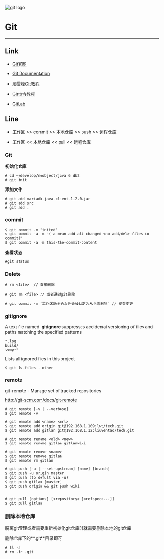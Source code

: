 ![git logo](http://git-scm.com/images/logo@2x.png)

Git
===
-------------------------

## Link

- [Git官网](http://git-scm.com/)

- [Git Documentation](http://git-scm.com/docs)


- [廖雪峰Git教程](http://www.liaoxuefeng.com/wiki/0013739516305929606dd18361248578c67b8067c8c017b000)

- [Git命令教程](http://www.cnblogs.com/newpanderking/p/4005698.html)

- [GitLab](https://about.gitlab.com/)

## Line

- 工作区 >> commit >> 本地仓库 >> push >> 远程仓库

- 工作区 << 本地仓库 << pull << 远程仓库


### Git

**初始化仓库**

	# cd ~/develop/noobject/java 6 db2
	# git init

**添加文件**
	
	# git add mariadb-java-client-1.2.0.jar
	# git add src
	# git add .	

### commit

	$ git commit -m "inited"
	$ git commit -a -m "(-a mean add all changed <no add/del> files to commit)"
	$ git commit -a -m this-the-commit-content

**查看状态**

	
	#git status
### Delete

	
	# rm <file>	 // 直接删除		
	
	# git rm <file> // 或者通过git删除 	
	
	# git commit -m "工作区缺少的文件会被认定为从仓库删除" // 提交变更
	
	
### gitignore 
	
A text file named **.gitignore** suppresses accidental versioning of files and paths matching the specified patterns.
	
	*.log
	build/
	temp-*
	
Lists all ignored files in this project
	
	$ git ls-files --other
	
### remote

git-remote - Manage set of tracked repositories

<http://git-scm.com/docs/git-remote>

	# git remote [-v | --verbose]
	$ git remote -v
	
	# git remote add <name> <url>
	$ git remote add origin git@192.168.1.109:lwt/tech.git
	$ git remote add gitlan git@192.168.1.12:liuwentao/tech.git
	
	# git remote rename <old> <new>
	$ git remote rename gitlan gitlanwiki
	
	# git remote remove <name>
	$ git remote remove gitlan
	$ git remote rm gitlan
	
	# git push [-u | --set-upstream] [name] [branch]
	$ git push -u origin master	
	$ git push (to defult via -u)
    $ git push gitlan [master]
    $ git push origin && git push wiki
    

	# git pull [options] [<repository> [<refspec>...]]
	$ git pull gitlan	

### 删除本地仓库

脱离git管理或者需要重新初始化git仓库时就需要删除本地的git仓库

删除仓库下的**.git**目录即可
	 
	# ll -a
	# rm -fr .git

